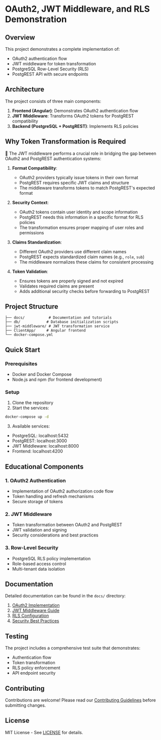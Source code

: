 # OAuth2, JWT Middleware, and RLS Demonstration

## Overview
This project demonstrates a complete implementation of:
- OAuth2 authentication flow
- JWT middleware for token transformation
- PostgreSQL Row-Level Security (RLS)
- PostgREST API with secure endpoints

## Architecture
The project consists of three main components:
1. **Frontend (Angular)**: Demonstrates OAuth2 authentication flow
2. **JWT Middleware**: Transforms OAuth2 tokens for PostgREST compatibility
3. **Backend (PostgreSQL + PostgREST)**: Implements RLS policies

## Why Token Transformation is Required
🍒 The JWT middleware performs a crucial role in bridging the gap between OAuth2 and PostgREST authentication systems:

1. **Format Compatibility**: 
   - OAuth2 providers typically issue tokens in their own format
   - PostgREST requires specific JWT claims and structure
   - The middleware transforms tokens to match PostgREST's expected format

2. **Security Context**:
   - OAuth2 tokens contain user identity and scope information
   - PostgREST needs this information in a specific format for RLS policies
   - The transformation ensures proper mapping of user roles and permissions

3. **Claims Standardization**:
   - Different OAuth2 providers use different claim names
   - PostgREST expects standardized claim names (e.g., `role`, `sub`)
   - The middleware normalizes these claims for consistent processing

4. **Token Validation**:
   - Ensures tokens are properly signed and not expired
   - Validates required claims are present
   - Adds additional security checks before forwarding to PostgREST

## Project Structure
```
├── docs/           # Documentation and tutorials
├── db/            # Database initialization scripts
├── jwt-middleware/ # JWT transformation service
├── ClientApp/     # Angular frontend
└── docker-compose.yml
```

## Quick Start

### Prerequisites
- Docker and Docker Compose
- Node.js and npm (for frontend development)

### Setup
1. Clone the repository
2. Start the services:
```bash
docker-compose up -d
```

3. Available services:
- PostgreSQL: localhost:5432
- PostgREST: localhost:3000
- JWT Middleware: localhost:8000
- Frontend: localhost:4200

## Educational Components

### 1. OAuth2 Authentication
- Implementation of OAuth2 authorization code flow
- Token handling and refresh mechanisms
- Secure storage of tokens

### 2. JWT Middleware
- Token transformation between OAuth2 and PostgREST
- JWT validation and signing
- Security considerations and best practices

### 3. Row-Level Security
- PostgreSQL RLS policy implementation
- Role-based access control
- Multi-tenant data isolation

## Documentation
Detailed documentation can be found in the `docs/` directory:
1. [OAuth2 Implementation](./docs/oauth2.md)
2. [JWT Middleware Guide](./docs/jwt-middleware.md)
3. [RLS Configuration](./docs/rls.md)
4. [Security Best Practices](./docs/security.md)

## Testing
The project includes a comprehensive test suite that demonstrates:
- Authentication flow
- Token transformation
- RLS policy enforcement
- API endpoint security

## Contributing
Contributions are welcome! Please read our [Contributing Guidelines](./docs/contributing.md) before submitting changes.

## License
MIT License - See [LICENSE](./LICENSE) for details. 